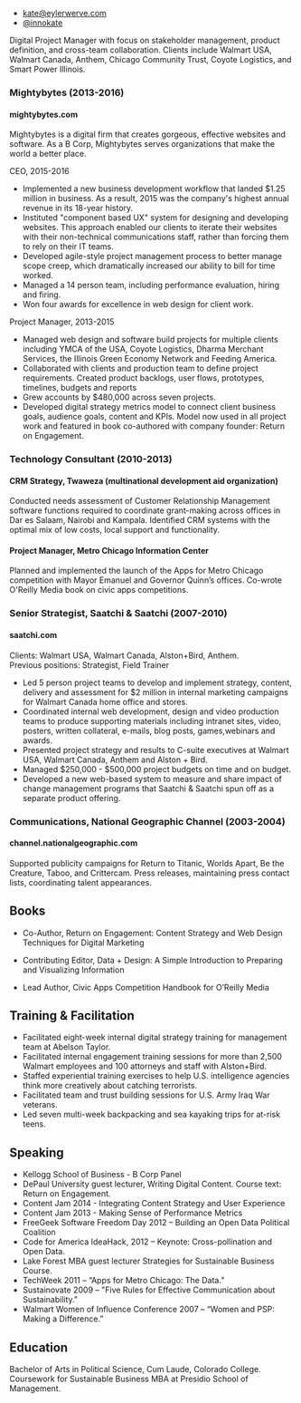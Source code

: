 
- kate@eylerwerve.com
- [@innokate](https://twitter.com/innokate)

Digital Project Manager with focus on stakeholder management, product definition, and cross-team collaboration. Clients include Walmart USA, Walmart Canada, Anthem, Chicago Community Trust, Coyote Logistics, and Smart Power Illinois.

### Mightybytes (2013-2016)

#### mightybytes.com

Mightybytes is a digital firm that creates gorgeous, effective websites and software. As a B Corp, Mightybytes serves organizations that make the world a better place. 

CEO, 2015-2016

- Implemented a new business development workflow that landed $1.25 million in business. As a result, 2015 was the company's highest annual revenue in its 18-year history.
- Instituted "component based UX" system for designing and developing websites. This approach enabled our clients to iterate their websites with their non-technical communications staff, rather than forcing them to rely on their IT teams.
- Developed agile-style project management process to better manage scope creep, which dramatically increased our ability to bill for time worked.
- Managed a 14 person team, including performance evaluation, hiring and firing.
- Won four awards for excellence in web design for client work.

Project Manager, 2013-2015

- Managed web design and software build projects for multiple clients including YMCA of the USA, Coyote Logistics, Dharma Merchant Services, the Illinois Green Economy Network and Feeding America.
- Collaborated with clients and production team to define project requirements. Created product backlogs, user flows, prototypes, timelines, budgets and reports
- Grew accounts by $480,000 across seven projects.
- Developed digital strategy metrics model to connect client business goals, audience goals, content and KPIs. Model now used in all project work and featured in book co-authored with company founder: Return on Engagement.

### Technology Consultant (2010-2013)

#### CRM Strategy, Twaweza (multinational development aid organization)

Conducted needs assessment of Customer Relationship Management software functions required
to coordinate grant-making across offices in Dar es Salaam, Nairobi and Kampala. Identified CRM
systems with the optimal mix of low costs, local support and functionality.

#### Project Manager, Metro Chicago Information Center

Planned and implemented the launch of the Apps for Metro Chicago competition with Mayor
Emanuel and Governor Quinn’s offices. Co-wrote O'Reilly Media book on civic apps competitions.

### Senior Strategist, Saatchi & Saatchi (2007-2010)

#### saatchi.com

Clients: Walmart USA, Walmart Canada, Alston+Bird, Anthem.
<br>Previous positions: Strategist, Field Trainer

- Led 5 person project teams to develop and implement strategy, content, delivery and assessment for $2 million in internal marketing campaigns for Walmart Canada home office and stores.
- Coordinated internal web development, design and video production teams to produce supporting materials including intranet sites, video, posters, written collateral, e-mails, blog posts, games,webinars and awards.
- Presented project strategy and results to C-suite executives at Walmart USA, Walmart Canada, Anthem and Alston + Bird.
- Managed $250,000 - $500,000 project budgets on time and on budget.
- Developed a new web-based system to measure and share impact of change management programs that Saatchi & Saatchi spun off as a separate product offering.

### Communications, National Geographic Channel (2003-2004)

#### channel.nationalgeographic.com

Supported publicity campaigns for Return to Titanic, Worlds Apart, Be the Creature, Taboo, and
Crittercam. Press releases, maintaining press contact lists, coordinating talent appearances.


## Books

- Co-Author, Return on Engagement: Content Strategy and Web Design Techniques for Digital Marketing

- Contributing Editor, Data + Design: A Simple Introduction to Preparing and Visualizing Information

- Lead Author, Civic Apps Competition Handbook for O’Reilly Media

## Training & Facilitation

- Facilitated eight-week internal digital strategy training for management team at Abelson Taylor.
- Facilitated internal engagement training sessions for more than 2,500 Walmart employees and 100
attorneys and staff with Alston+Bird.
- Staffed experiential training exercises to help U.S. intelligence agencies think more creatively
about catching terrorists.
- Facilitated team and trust building sessions for U.S. Army Iraq War veterans.
- Led seven multi-week backpacking and sea kayaking trips for at-risk teens.

## Speaking
- Kellogg School of Business - B Corp Panel
- DePaul University guest lecturer, Writing Digital Content. Course text: Return on Engagement.
- Content Jam 2014 - Integrating Content Strategy and User Experience
- Content Jam 2013 - Making Sense of Performance Metrics
- FreeGeek Software Freedom Day 2012 – Building an Open Data Political Coalition
- Code for America IdeaHack, 2012 – Keynote: Cross-pollination and Open Data.
- Lake Forest MBA guest lecturer Strategies for Sustainable Business Course.
- TechWeek 2011 – “Apps for Metro Chicago: The Data.”
- Sustainovate 2009 – "Five Rules for Effective Communication about Sustainability."
- Walmart Women of Influence Conference 2007 – “Women and PSP: Making a Difference.”

## Education

Bachelor of Arts in Political Science, Cum Laude, Colorado College.
<br>Coursework for Sustainable Business MBA at Presidio School of Management.

